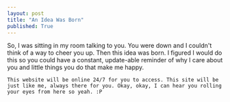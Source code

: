 ```yaml
---
layout: post
title: "An Idea Was Born"
published: True
---
```


<p> 
	So, I was sitting in my room talking to you. You were down and I couldn't think of a way to cheer you up. Then this idea was born. I figured I would do this so you could have a constant, update-able reminder of why I care about you and little things you do that make me happy. 

	This website will be online 24/7 for you to access. This site will be just like me, always there for you. Okay, okay, I can hear you rolling your eyes from here so yeah. :P
</p>
